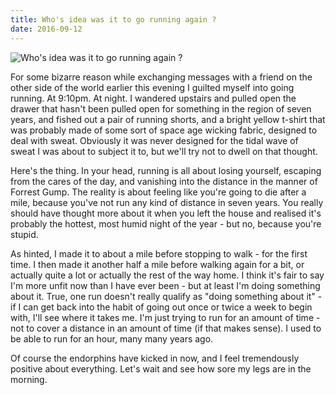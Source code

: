 ```yaml
---
title: Who's idea was it to go running again ?
date: 2016-09-12
---
```


![Who's idea was it to go running again ?](https://source.unsplash.com/vP3pnOoCiYE/1600x900)

For some bizarre reason while exchanging messages with a friend on the other side of the world earlier this evening I guilted myself into going running. At 9:10pm. At night. I wandered upstairs and pulled open the drawer that hasn't been pulled open for something in the region of seven years, and fished out a pair of running shorts, and a bright yellow t-shirt that was probably made of some sort of space age wicking fabric, designed to deal with sweat. Obviously it was never designed for the tidal wave of sweat I was about to subject it to, but we'll try not to dwell on that thought.

Here's the thing. In your head, running is all about losing yourself, escaping from the cares of the day, and vanishing into the distance in the manner of Forrest Gump. The reality is about feeling like you're going to die after a mile, because you've not run any kind of distance in seven years. You really should have thought more about it when you left the house and realised it's probably the hottest, most humid night of the year - but no, because you're stupid.

As hinted, I made it to about a mile before stopping to walk - for the first time. I then made it another half a mile before walking again for a bit, or actually quite a lot or actually the rest of the way home. I think it's fair to say I'm more unfit now than I have ever been - but at least I'm doing something about it. True, one run doesn't really qualify as "doing something about it" - if I can get back into the habit of going out once or twice a week to begin with, I'll see where it takes me. I'm just trying to run for an amount of time - not to cover a distance in an amount of time (if that makes sense). I used to be able to run for an hour, many many years ago.

Of course the endorphins have kicked in now, and I feel tremendously positive about everything. Let's wait and see how sore my legs are in the morning.